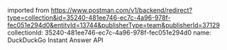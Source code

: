 imported from https://www.postman.com/v1/backend/redirect?type=collection&id=35240-481ee746-ec7c-4a96-978f-fec051e294d0&entityId=13744&publisherType=team&publisherId=37129
collectionId: 35240-481ee746-ec7c-4a96-978f-fec051e294d0
name: DuckDuckGo Instant Answer API